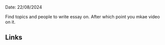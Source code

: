 Date: 22/08/2024



Find topics and people to write essay on. After which point you mkae  video on it.


## Links

